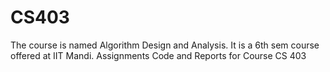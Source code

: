 # CS403
The course is named Algorithm Design and Analysis. It is a 6th sem course offered at IIT Mandi.
Assignments Code and Reports for Course CS 403 
